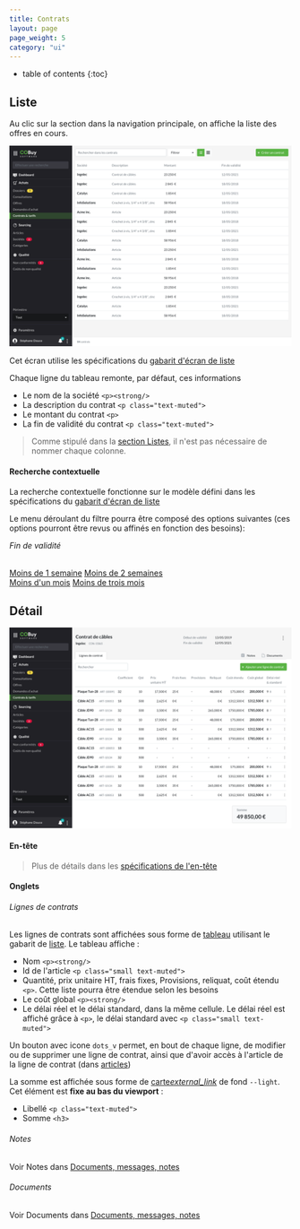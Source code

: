 ```yaml
---
title: Contrats
layout: page
page_weight: 5
category: "ui"
---
```

* table of contents
{:toc}

## Liste ##

Au clic sur la section dans la navigation principale, on affiche la liste des offres en cours.

![ecran](assets/images/7.2-contrats.png)

Cet écran utilise les spécifications du [gabarit d'écran de liste](gabarits.listes.html)

Chaque ligne du tableau remonte, par défaut, ces informations
- Le nom de la société `<p><strong/>`
- La description du contrat `<p class="text-muted">`
- Le montant du contrat `<p>`
- La fin de validité du contrat `<p class="text-muted">`

> Comme stipulé dans la [section Listes](gabarits.listes.html), il n'est pas nécessaire de nommer chaque colonne.

#### Recherche contextuelle ####
La recherche contextuelle fonctionne sur le modèle défini dans les spécifications du [gabarit d'écran de liste](gabarits.listes.html#zone-de-recherchefiltrage-et-actions-principales)

Le menu déroulant du filtre pourra être composé des options suivantes (ces options pourront être revus ou affinés en fonction des besoins):

<div class="dropdown-menu" style="position: static;display: block; float: none; margin-bottom: 1rem;width:18rem;">
  <h6 class="dropdown-header" style="margin-top:0;">Fin de validité</h6>
    <a class="dropdown-item" href="#">Moins de 1 semaine</a>
  <a class="dropdown-item" href="#">Moins de 2 semaines</a>
    <a class="dropdown-item" href="#">Moins d'un mois</a>
	    <a class="dropdown-item" href="#">Moins de trois mois</a>
</div>


## Détail ##

![ecran](assets/images/7.2-contrat.png)

#### En-tête ####

> Plus de détails dans les [spécifications de l'en-tête](gabarits.details#en-tête.html)

#### Onglets ####

###### Lignes de contrats ######

Les lignes de contrats sont affichées sous forme de [tableau](comp.tableaux.html) utilisant le gabarit de [liste](gabarits.listes.html). Le tableau affiche :
- Nom `<p><strong/>`
- Id de l'article `<p class="small text-muted">`
- Quantité, prix unitaire HT, frais fixes, Provisions, reliquat, coût étendu `<p>`. Cette liste pourra être étendue selon les besoins
- Le coût global `<p><strong/>`
- Le délai réel et le délai standard, dans la même cellule. Le délai réel est affiché grâce à `<p>`, le délai standard avec `<p class="small text-muted">`

Un bouton avec icone `dots_v` permet, en bout de chaque ligne, de modifier ou de supprimer une ligne de contrat, ainsi que d'avoir accès à l'article de la ligne de contrat (dans [articles](ui.articles.html))

La somme est affichée sous forme de [carte<i class="ico">external_link</i>](https://getbootstrap.com/docs/4.5/components/card/) de fond `--light`. Cet élément est **fixe au bas du viewport** :
- Libellé `<p class="text-muted">`
- Somme `<h3>`

###### Notes ######

Voir Notes dans [Documents, messages, notes](comp.docs-messages-notes.html)

###### Documents ######

Voir Documents dans [Documents, messages, notes](comp.docs-messages-notes.html)

